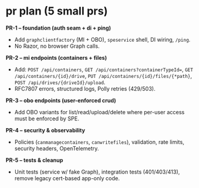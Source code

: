 # pr plan (5 small prs)

**PR-1 – foundation (auth seam + di + ping)**
- Add `graphclientfactory` (MI + OBO), `speservice` shell, DI wiring, `/ping`.
- No Razor, no browser Graph calls.

**PR-2 – mi endpoints (containers + files)**
- Add: `POST /api/containers`, `GET /api/containers?containerTypeId=`, `GET /api/containers/{id}/drive`,
  `PUT /api/containers/{id}/files/{*path}`, `POST /api/drives/{driveId}/upload`.
- RFC7807 errors, structured logs, Polly retries (429/503).

**PR-3 – obo endpoints (user-enforced crud)**
- Add OBO variants for list/read/upload/delete where per-user access must be enforced by SPE.

**PR-4 – security & observability**
- Policies (`canmanagecontainers`, `canwritefiles`), validation, rate limits, security headers, OpenTelemetry.

**PR-5 – tests & cleanup**
- Unit tests (service w/ fake Graph), integration tests (401/403/413), remove legacy cert-based app-only code.
